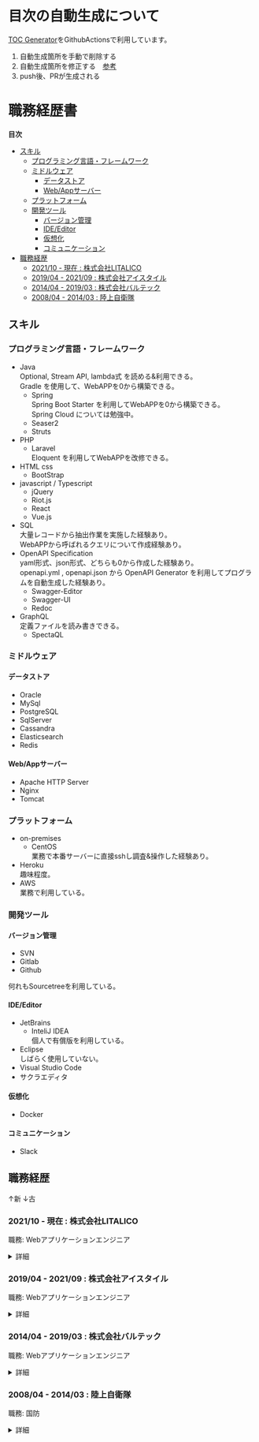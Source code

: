 # 目次の自動生成について

[TOC Generator](https://github.com/technote-space/toc-generator)をGithubActionsで利用しています。

1. 自動生成箇所を手動で削除する
1. 自動生成箇所を修正する　[参考](https://github.com/mabubu0203/Curriculum-Vitae/wiki/Toc-Generatorの活用について)
1. push後、PRが生成される

# 職務経歴書

<!-- START doctoc generated TOC please keep comment here to allow auto update -->
<!-- DON'T EDIT THIS SECTION, INSTEAD RE-RUN doctoc TO UPDATE -->
<!-- param::title::**目次**:: -->
**目次**

- [スキル](#%E3%82%B9%E3%82%AD%E3%83%AB)
  - [プログラミング言語・フレームワーク](#%E3%83%97%E3%83%AD%E3%82%B0%E3%83%A9%E3%83%9F%E3%83%B3%E3%82%B0%E8%A8%80%E8%AA%9E%E3%83%BB%E3%83%95%E3%83%AC%E3%83%BC%E3%83%A0%E3%83%AF%E3%83%BC%E3%82%AF)
  - [ミドルウェア](#%E3%83%9F%E3%83%89%E3%83%AB%E3%82%A6%E3%82%A7%E3%82%A2)
    - [データストア](#%E3%83%87%E3%83%BC%E3%82%BF%E3%82%B9%E3%83%88%E3%82%A2)
    - [Web/Appサーバー](#webapp%E3%82%B5%E3%83%BC%E3%83%90%E3%83%BC)
  - [プラットフォーム](#%E3%83%97%E3%83%A9%E3%83%83%E3%83%88%E3%83%95%E3%82%A9%E3%83%BC%E3%83%A0)
  - [開発ツール](#%E9%96%8B%E7%99%BA%E3%83%84%E3%83%BC%E3%83%AB)
    - [バージョン管理](#%E3%83%90%E3%83%BC%E3%82%B8%E3%83%A7%E3%83%B3%E7%AE%A1%E7%90%86)
    - [IDE/Editor](#ideeditor)
    - [仮想化](#%E4%BB%AE%E6%83%B3%E5%8C%96)
    - [コミュニケーション](#%E3%82%B3%E3%83%9F%E3%83%A5%E3%83%8B%E3%82%B1%E3%83%BC%E3%82%B7%E3%83%A7%E3%83%B3)
- [職務経歴](#%E8%81%B7%E5%8B%99%E7%B5%8C%E6%AD%B4)
  - [2021/10 - 現在 : 株式会社LITALICO](#202110---%E7%8F%BE%E5%9C%A8--%E6%A0%AA%E5%BC%8F%E4%BC%9A%E7%A4%BElitalico)
  - [2019/04 - 2021/09 : 株式会社アイスタイル](#201904---202109--%E6%A0%AA%E5%BC%8F%E4%BC%9A%E7%A4%BE%E3%82%A2%E3%82%A4%E3%82%B9%E3%82%BF%E3%82%A4%E3%83%AB)
  - [2014/04 - 2019/03 : 株式会社バルテック](#201404---201903--%E6%A0%AA%E5%BC%8F%E4%BC%9A%E7%A4%BE%E3%83%90%E3%83%AB%E3%83%86%E3%83%83%E3%82%AF)
  - [2008/04 - 2014/03 : 陸上自衛隊](#200804---201403--%E9%99%B8%E4%B8%8A%E8%87%AA%E8%A1%9B%E9%9A%8A)

<!-- END doctoc generated TOC please keep comment here to allow auto update -->

## スキル

### プログラミング言語・フレームワーク
- Java  
  Optional, Stream API, lambda式 を読める&利用できる。  
  Gradle を使用して、WebAPPを0から構築できる。  
  - Spring  
    Spring Boot Starter を利用してWebAPPを0から構築できる。  
    Spring Cloud については勉強中。  
  - Seaser2  
  - Struts
- PHP
  - Laravel  
    Eloquent を利用してWebAPPを改修できる。
- HTML css  
  - BootStrap  
- javascript / Typescript  
  - jQuery
  - Riot.js
  - React
  - Vue.js
- SQL  
  大量レコードから抽出作業を実施した経験あり。  
  WebAPPから呼ばれるクエリについて作成経験あり。  
- OpenAPI Specification  
  yaml形式、json形式、どちらも0から作成した経験あり。  
  openapi.yml , openapi.json から OpenAPI Generator を利用してプログラムを自動生成した経験あり。  
  - Swagger-Editor
  - Swagger-UI 
  - Redoc 
- GraphQL  
  定義ファイルを読み書きできる。
  - SpectaQL

### ミドルウェア

#### データストア

- Oracle
- MySql
- PostgreSQL
- SqlServer
- Cassandra
- Elasticsearch
- Redis

#### Web/Appサーバー

- Apache HTTP Server
- Nginx
- Tomcat

### プラットフォーム

- on-premises  
  - CentOS  
    業務で本番サーバーに直接sshし調査&操作した経験あり。
- Heroku  
  趣味程度。
- AWS  
  業務で利用している。

### 開発ツール

#### バージョン管理

- SVN  
- Gitlab  
- Github  
  
何れもSourcetreeを利用している。

#### IDE/Editor

- JetBrains
  - InteliJ IDEA  
    個人で有償版を利用している。
- Eclipse  
  しばらく使用していない。
- Visual Studio Code 
- サクラエディタ

#### 仮想化

- Docker

#### コミュニケーション

- Slack

## 職務経歴

↑新 ↓古

### 2021/10 - 現在 : 株式会社LITALICO

職務: Webアプリケーションエンジニア

<details>
  <summary>詳細</summary>
  WIP
</details>

### 2019/04 - 2021/09 : 株式会社アイスタイル

職務: Webアプリケーションエンジニア

<details>
  <summary>詳細</summary>
  WIP
</details>

### 2014/04 - 2019/03 : 株式会社バルテック

職務: Webアプリケーションエンジニア

<details>
  <summary>詳細</summary>
  WIP
</details>

### 2008/04 - 2014/03 : 陸上自衛隊

職務: 国防

<details>
  <summary>詳細</summary>
  WIP
</details>
